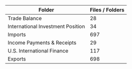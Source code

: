| Folder                            |   Files / Folders |
|-----------------------------------|-------------------|
| Trade Balance                     |                28 |
| International Investment Position |                34 |
| Imports                           |               697 |
| Income Payments & Receipts        |                29 |
| U.S. International Finance        |               117 |
| Exports                           |               698 |